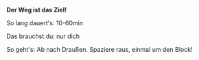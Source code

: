 **Der Weg ist das Ziel!**

So lang dauert's: 10-60min

Das brauchst du: nur dich

So geht's: Ab nach Draußen. Spaziere raus, einmal um den Block!
